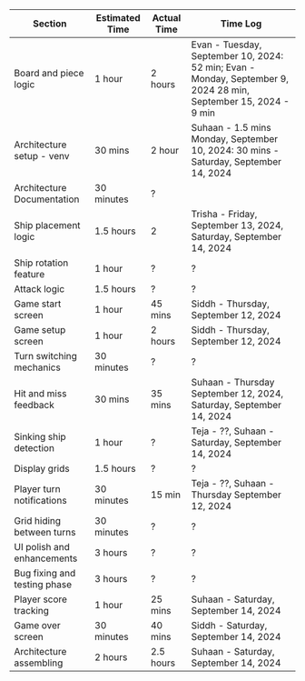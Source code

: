 | Section                      | Estimated Time | Actual Time | Time Log                                                                                                        |
| ---------------------------- | -------------- | ----------- | --------------------------------------------------------------------------------------------------------------- |
| Board and piece logic        | 1 hour         | 2 hours     | Evan - Tuesday, September 10, 2024: 52 min; Evan - Monday, September 9, 2024 28 min, September 15, 2024 - 9 min | 
| Architecture setup - venv    | 30 mins        | 2 hour      | Suhaan - 1.5 mins Monday, September 10, 2024: 30 mins - Saturday, September 14, 2024                            |
| Architecture Documentation   | 30 minutes     | ?           |                                                                                                                 |
| Ship placement logic         | 1.5 hours      | 2           | Trisha - Friday, September 13, 2024, Saturday, September 14, 2024                                               |
| Ship rotation feature        | 1 hour         | ?           | ?                                                                                                               |
| Attack logic                 | 1.5 hours      | ?           | ?                                                                                                               |
| Game start screen            | 1 hour         | 45 mins     | Siddh - Thursday, September 12, 2024                                                                            |
| Game setup screen            | 1 hour         | 2 hours     | Siddh - Thursday, September 12, 2024                                                                            |
| Turn switching mechanics     | 30 minutes     | ?           | ?                                                                                                               |
| Hit and miss feedback        | 30 mins        | 35 mins     | Suhaan -  Thursday September 12, 2024,  Saturday, September 14, 2024                                            |
| Sinking ship detection       | 1 hour         | ?           | Teja - ??, Suhaan - Saturday, September 14, 2024                                                                |
| Display grids                | 1.5 hours      | ?           | ?                                                                                                               |
| Player turn notifications    | 30 minutes     | 15 min      | Teja - ??, Suhaan - Thursday September 12, 2024                                                                 |
| Grid hiding between turns    | 30 minutes     | ?           | ?                                                                                                               |
| UI polish and enhancements   | 3 hours        | ?           | ?                                                                                                               |
| Bug fixing and testing phase | 3 hours        | ?           | ?                                                                                                               |
| Player score tracking        | 1 hour         | 25 mins     | Suhaan - Saturday, September 14, 2024                                                                           |
| Game over screen             | 30 minutes     | 40 mins     | Siddh - Saturday, September 14, 2024                                                                            |
| Architecture assembling      | 2 hours        | 2.5 hours   | Suhaan - Saturday, September 14, 2024                                                                           |
